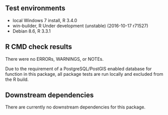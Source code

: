 ## Test environments
* local Windows 7 install, R 3.4.0
* win-builder, R Under development (unstable) (2016-10-17 r71527)
* Debian 8.6, R 3.3.1

## R CMD check results
There were no ERRORs, WARNINGS, or NOTEs.

Due to the requirement of a PostgreSQL/PostGIS enabled database for function in this package, all package tests are run locally and excluded from the R build.

## Downstream dependencies
There are currently no downstream dependencies for this package.